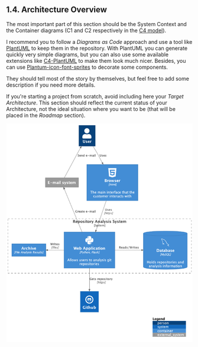 ## 1.4. Architecture Overview

The most important part of this section should be the System Context and the Container diagrams (C1 and C2 respectively in the [C4 model](https://c4model.com/)). 

I recommend you to follow a *Diagrams as Code* approach and use a tool like [PlantUML](http://plantuml.com/) to keep them in the repository. With PlantUML you can generate quickly very simple diagrams, but you can also use some available extensions like [C4-PlantUML](https://github.com/RicardoNiepel/C4-PlantUML) to make them look much nicer. Besides, you can use [Plantum-icon-font-sprites](https://github.com/tupadr3/plantuml-icon-font-sprites) to decorate some components.

They should tell most of the story by themselves, but feel free to add some description if you need more details.

If you're starting a project from scratch, avoid including here your *Target Architecture*. This section should reflect the current status of your Architecture, not the ideal situation where you want to be (that will be placed in the *Roadmap* section). 

![Example](images/Repository_Analysis_Architecture.png)